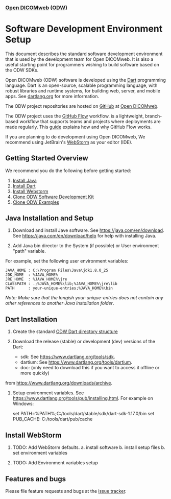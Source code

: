 ### [Open DICOMweb][ODW] ([ODW][ODW])
# Software Development Environment Setup

This document describes the standard software development environment
that is used by the development team for Open DICOMweb. It is also a
useful starting point for programmers wishing to build software based on
the ODW SDKs.

Open DICOMweb (ODW) software is developed using the [Dart] programming
language. Dart is an open-source, scalable programming language, with
robust libraries and runtime systems, for building web, server, and
mobile apps. See [dartlang.org][dartlang] for more information.

The ODW project repositories are hosted on [GitHub][GitHub] at [Open DICOMweb][ODW].

The ODW project uses the [GitHub Flow][GitFlow] workflow. is a lightweight,
branch-based workflow that supports teams and projects where deployments
are made regularly. This [guide][GitFlow] explains how and why GitHub Flow works.

If you are planning to do development using Open DICOMweb, We recommend
using JetBrain's [WebStorm][WebStorm] as your editor (IDE).

## Getting Started Overview

We recommend you do the following before getting started:

1. [Install Java](#finstall_java)
2. [Install Dart](#install_dart)
3. [Install Webstorm](#install_webstorm)
4. [Clone ODW Software Development Kit](#sdk)
5. [Clone ODW Examples](#examples)
    
## <a name="install_java"></a>Java Installation and Setup

1. Download and install Jave software. See https://java.com/en/download. 
See https://java.com/en/download/help for help with installing Java.

2. Add Java bin director to the System (if possible) or User environment
"path" variable.

 For example, set the following user environment variables:
 
    JAVA_HOME : C:\Program Files\Java\jdk1.8.0_25
    JDK_HOME  : %JAVA_HOME%
    JRE_HOME  : %JAVA_HOME%\jre
    CLASSPATH : .;%JAVA_HOME%\lib;%JAVA_HOME%\jre\lib
    PATH      : your-unique-entries;%JAVA_HOME%\bin 
    
_Note: Make sure that the longish your-unique-entries does not contain
 any other references to another Java installation folder_.

## <a name="install_dart">Dart Installation </a>

1. Create the standard 
[ODW Dart directory structure](./dart_directory_structure.md)

2. Download the release (stable) or development (dev) versions of the 
Dart:
    - sdk: See https://www.dartlang.org/tools/sdk.
    - dartium: See https://www.dartlang.org/tools/dartium.
    - doc: (only need to download this if you want to access it offline or more quickly)
    
from https://www.dartlang.org/downloads/archive.  
    
1. Setup environment variables. See https://www.dartlang.org/tools/pub/installing.html. For example on Windows:

    set PATH=%PATH%;C:/tools/dart/stable/sdk/dart-sdk-1.17.0/bin
    set PUB_CACHE: C:/tools/dart/pub/cache

## <a name="install_webstorm"></a>Install WebStorm

1. TODO: Add WebStorm defaults. a. install software b. install setup files b.
   set environment variables

1. TODO: Add Environment variables setup

## Features and bugs

Please file feature requests and bugs at the [issue tracker][tracker].

[ODW]: https://github.com/OpenDICOMweb 

[Dart]: https://en.wikipedia.org/wiki/Dart_(programming_language)

[dartlang]: https://www.dartlang.org   

[GitHub]: https://github.com

[GitFlow]: https://guides.github.com/introduction/flow

[WebStorm]: https://www.jetbrains.com/webstorm/ 

[Examples]: https://github.com/OpenDICOMweb/examples

[tracker]: http://github.com/OpendDICOMweb/issues/replaceme

